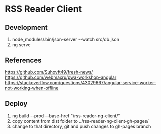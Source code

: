 # RSS Reader Client

## Development

1. node_modules/.bin/json-server --watch src/db.json
1. ng serve

## References

https://github.com/Suhovft49/fresh-news/
https://github.com/webmaxru/pwa-workshop-angular
https://stackoverflow.com/questions/43029667/angular-service-worker-not-working-when-offline

## Deploy

1. ng build --prod --base-href "/rss-reader-ng-client/"
1. copy content from dist folder to ../rss-reader-ng-client-gh-pages/
1. change to that directory, git and push changes to gh-pages branch
